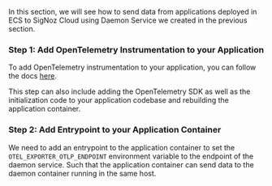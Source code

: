 In this section, we will see how to send data from applications deployed in ECS
to SigNoz Cloud using Daemon Service we created in the previous section.

### Step 1: Add OpenTelemetry Instrumentation to your Application

To add OpenTelemetry instrumentation to your application, you can follow the
docs [here](https://signoz.io/docs/instrumentation/).

This step can also include adding the OpenTelemetry SDK as well as the
initialization code to your application codebase and rebuilding the application
container.

### Step 2: Add Entrypoint to your Application Container

We need to add an entrypoint to the application container to set the
`OTEL_EXPORTER_OTLP_ENDPOINT` environment variable to the endpoint of the
daemon service. Such that the application container can send data to the
daemon container running in the same host.
